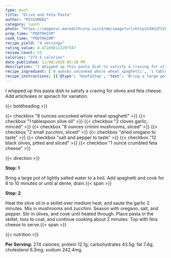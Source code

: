 ```yaml
---
type: post
title: "Olive and Feta Pasta"
author: "MISSSMEW2"
category: lunch
photo: "https://imagesvc.meredithcorp.io/v3/mm/image?url=https%3A%2F%2Fimages.media-allrecipes.com%2Fuserphotos%2F1052398.jpg"
prep_time: "P0DT0H15M"
cook_time: "P0DT0H20M"
recipe_yield: "4 servings"
rating_value: 4.471698113207547
review_count: 53
calories: "273.5 calories"
date_published: 11/08/2020 05:18 PM
description: "I whipped up this pasta dish to satisfy a craving for olives and feta cheese. Add artichokes or spinach for variation."
recipe_ingredient: ['8 ounces uncooked whole wheat spaghetti', '1 tablespoon olive oil', '2 cloves garlic, minced', '8 ounces crimini mushrooms, sliced', '2 small zucchini, sliced', 'dried oregano to taste', 'salt and pepper to taste', '12 black olives, pitted and sliced', '1 ounce crumbled feta cheese']
recipe_instructions: [{'@type': 'HowToStep', 'text': 'Bring a large pot of lightly salted water to a boil. Add spaghetti and cook for 8 to 10 minutes or until al dente; drain.\n'}, {'@type': 'HowToStep', 'text': 'Heat the olive oil in a skillet over medium heat, and saute the garlic 2 minutes. Mix in mushrooms and zucchini. Season with oregano, salt, and pepper. Stir in olives, and cook until heated through. Place pasta in the skillet, toss to coat, and continue cooking about 2 minutes. Top with feta cheese to serve.\n'}]
---
```


I whipped up this pasta dish to satisfy a craving for olives and feta cheese. Add artichokes or spinach for variation. 

{{< boldheading >}}

{{< checkbox "8 ounces uncooked whole wheat spaghetti" >}}
{{< checkbox "1 tablespoon olive oil" >}}
{{< checkbox "2 cloves garlic, minced" >}}
{{< checkbox "8 ounces crimini mushrooms, sliced" >}}
{{< checkbox "2 small zucchini, sliced" >}}
{{< checkbox "dried oregano to taste" >}}
{{< checkbox "salt and pepper to taste" >}}
{{< checkbox "12  black olives, pitted and sliced" >}}
{{< checkbox "1 ounce crumbled feta cheese" >}}


{{< direction >}}

**Step: 1**

Bring a large pot of lightly salted water to a boil. Add spaghetti and cook for 8 to 10 minutes or until al dente; drain.{{< span >}}

**Step: 2**

Heat the olive oil in a skillet over medium heat, and saute the garlic 2 minutes. Mix in mushrooms and zucchini. Season with oregano, salt, and pepper. Stir in olives, and cook until heated through. Place pasta in the skillet, toss to coat, and continue cooking about 2 minutes. Top with feta cheese to serve.{{< span >}}

{{< nutrition >}}

**Per Serving:** 274 calories; protein 12.1g; carbohydrates 43.5g; fat 7.4g; cholesterol 6.3mg; sodium 242.4mg.